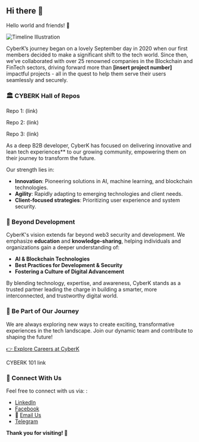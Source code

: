 ## Hi there 👋
Hello world and friends! 👋

<!--

**Here are some ideas to get you started:**

🙋‍♀️ A short introduction - what is your organization all about?
🌈 Contribution guidelines - how can the community get involved?
👩‍💻 Useful resources - where can the community find your docs? Is there anything else the community should know?
🍿 Fun facts - what does your team eat for breakfast?
🧙 Remember, you can do mighty things with the power of [Markdown](https://docs.github.com/github/writing-on-github/getting-started-with-writing-and-formatting-on-github/basic-writing-and-formatting-syntax)
-->

![Timeline Illustration](path/to/timeline-image.png)

CyberK’s journey began on a lovely September day in 2020 when our first members decided to make a significant shift to the tech world. Since then, we’ve collaborated with over 25 renowned companies in the Blockchain and FinTech sectors, driving forward more than **[insert project number]** impactful projects - all in the quest to help them serve their users seamlessly and securely.


### 🏛 CYBERK Hall of Repos

Repo 1: (link)

Repo 2: (link)

Repo 3: (link)

As a deep B2B developer, CyberK has focused on delivering innovative and lean tech experiences** to our growing community, empowering them on their journey to transform the future.

Our strength lies in:
- **Innovation**: Pioneering solutions in AI, machine learning, and blockchain technologies.
- **Agility**: Rapidly adapting to emerging technologies and client needs.
- **Client-focused strategies**: Prioritizing user experience and system security.

### 🚀 Beyond Development

CyberK's vision extends far beyond web3 security and development. We emphasize **education** and **knowledge-sharing**, helping individuals and organizations gain a deeper understanding of:
- **AI & Blockchain Technologies**
- **Best Practices for Development & Security**
- **Fostering a Culture of Digital Advancement**

By blending technology, expertise, and awareness, CyberK stands as a trusted partner leading the charge in building a smarter, more interconnected, and trustworthy digital world.

### 💼 Be Part of Our Journey

We are always exploring new ways to create exciting, transformative experiences in the tech landscape. Join our dynamic team and contribute to shaping the future!

[👉 Explore Careers at CyberK](link-to-careers-page)

CYBERK 101 link

### 🔗 Connect With Us

Feel free to connect with us via: :

- [LinkedIn](https://www.linkedin.com/company/cyberk-vn/)
- [Facebook](https://www.facebook.com/CyberK)
- 📧 [Email Us](kjhkjh)
- [Telegram](https://t.me/CyberK)


**Thank you for visiting! 🎉**
